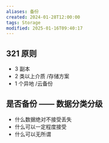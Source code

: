 ```yaml
---
aliases: 备份
created: 2024-01-28T12:00:00
tags: Storage
modified: 2025-01-16T09:40:17
---
```


## 321 原则

- 3 副本
- 2 类以上介质 /存储方案
- 1 个异地 /云备份

## 是否备份 —— 数据分类分级

- 什么数据绝对不接受丢失
- 什么可以一定程度接受
- 什么可以无所谓
